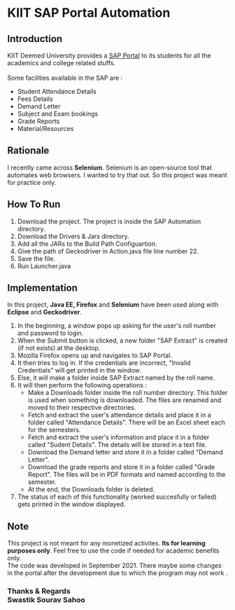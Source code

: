 # KIIT SAP Portal Automation
## Introduction
KIIT Deemed University provides a [SAP Portal](https://kiitportal.kiituniversity.net/) to its students for all the academics and college related stuffs.<br><br>
Some facilities available in the SAP are :<br>
- Student Attendance Details<br>
- Fees Details<br>
- Demand Letter<br>
- Subject and Exam bookings<br>
- Grade Reports<br>
- Material/Resources<br>

## Rationale
I recently came across **Selenium**. Selenium is an open-source tool that automates web browsers. I wanted to try that out. So this project was meant for practice only.
<br>

## How To Run
1. Download the project. The project is inside the SAP Automation directory.
2. Download the Drivers & Jars directory.
3. Add all the JARs to the Build Path Configuartion.
4. Give the path of Geckodriver in Action.java file line number 22.
5. Save the file.
6. Run Launcher.java

## Implementation
In this project, **Java EE, Firefox** and **Selenium** have been used along with **Eclipse** and **Geckodriver**.<br>
1. In the beginning, a window pops up asking for the user's roll number and password to login.<br>
2. When the Submit button is clicked, a new folder "SAP Extract" is created (if not exists) at the desktop. <br>
3. Mozilla Firefox opens up and navigates to SAP Portal. <br>
4. It then tries to log in. If the credentials are incorrect, "Invalid Credentials" will get printed in the window.
5. Else, it will make a folder inside SAP Extract named by the roll name. <br>
6. It will then perform the following operations :
    - Make a Downloads folder inside the roll number directory. This folder is used when something is downloaded. The files are renamed and moved to their respective directories.
    - Fetch and extract the user's attendance details and place it in a folder called "Attendance Details". There will be an Excel sheet each for the semesters.
    - Fetch and extract the user's information and place it in a folder called "Sudent Details". The details will be stored in a text file.
    - Download the Demand letter and store it in a folder called "Demand Letter".
    - Download the grade reports and store it in a folder called "Grade Report". The files will be in PDF formats and named according to the semester.
    - At the end, the Downloads folder is deleted.
7. The status of each of this functionality (worked succesfully or failed) gets printed in the window displayed.

## Note
This project is not meant for any monetized activites. **Its for learning purposes only**. Feel free to use the code if needed for academic benefits only. <br>
The code was developed in September 2021. There maybe some changes in the portal after the development due to which the program may not work .

### Thanks & Regards <br>Swastik Sourav Sahoo
